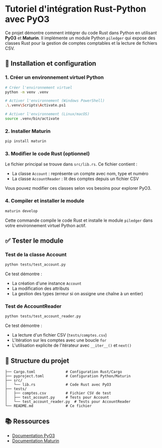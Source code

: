 # Tutoriel d'intégration Rust-Python avec PyO3

Ce projet démontre comment intégrer du code Rust dans Python en utilisant
**PyO3** et **Maturin**. Il implémente un module Python `piledger` qui expose
des classes Rust pour la gestion de comptes comptables et la lecture de
fichiers CSV.


## 🚀 Installation et configuration

### 1. Créer un environnement virtuel Python

```bash
# Créer l'environnement virtuel
python -m venv .venv

# Activer l'environnement (Windows PowerShell)
.\.venv\Scripts\Activate.ps1

# Activer l'environnement (Linux/macOS)
source .venv/bin/activate
```

### 2. Installer Maturin

```bash
pip install maturin
```

### 3. Modifier le code Rust (optionnel)

Le fichier principal se trouve dans `src/lib.rs`. Ce fichier contient :
- La classe `Account` : représente un compte avec nom, type et numéro
- La classe `AccountReader` : lit des comptes depuis un fichier CSV

Vous pouvez modifier ces classes selon vos besoins pour explorer PyO3.

### 4. Compiler et installer le module

```bash
maturin develop
```

Cette commande compile le code Rust et installe le module `piledger` dans votre
environnement virtuel Python actif.

## ✅ Tester le module

### Test de la classe Account

```bash
python tests/test_account.py
```

Ce test démontre :
- La création d'une instance `Account`
- La modification des attributs
- La gestion des types (erreur si on assigne une chaîne à un entier)

### Test de AccountReader

```bash
python tests/test_account_reader.py
```

Ce test démontre :
- La lecture d'un fichier CSV (`tests/comptes.csv`)
- L'itération sur les comptes avec une boucle `for`
- L'utilisation explicite de l'itérateur avec `__iter__()` et `next()`

## 📁 Structure du projet

```
├── Cargo.toml              # Configuration Rust/Cargo
├── pyproject.toml          # Configuration Python/Maturin
├── src/
│   └── lib.rs              # Code Rust avec PyO3
├── tests/
│   ├── comptes.csv         # Fichier CSV de test
│   ├── test_account.py     # Tests pour Account
│   └── test_account_reader.py  # Tests pour AccountReader
└── README.md               # Ce fichier
```


## 📚 Ressources

- [Documentation PyO3](https://pyo3.rs/)
- [Documentation Maturin](https://www.maturin.rs/)
